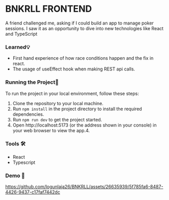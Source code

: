 # BNKRLL FRONTEND
A friend challenged me, asking if I could build an app to manage poker sessions. I saw it as an opportunity to dive into new technologies like React and TypeScript

### **Learned**💡 
- First hand experience of how race conditions happen and the fix in react. 
- The usage of useEffect hook when making REST api calls. 

### **Running the Project**🚦
To run the project in your local environment, follow these steps:
1. Clone the repository to your local machine.
2. Run `npm install` in the project directory to install the required dependencies.
3. Run `npm run dev` to get the project started.
4. Open http://localhost:5173 (or the address shown in your console) in your web browser to view the app.4. 


### **Tools** 🛠️
- React
- Typescript


### **Demo** 🎥
https://github.com/logunlaja26/BNKRLL/assets/26635939/5f785fa6-8487-4426-9437-c17faf7442dc

